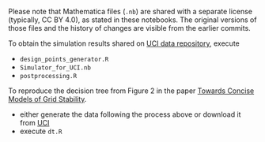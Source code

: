 Please note that Mathematica files (`.nb`) are shared with a separate license (typically, CC BY 4.0), as stated in these notebooks. The original versions of those files and the history of changes are visible from the earlier commits.

To obtain the simulation results shared on [UCI data repository](https://archive.ics.uci.edu/ml/datasets/Electrical+Grid+Stability+Simulated+Data+), execute
- `design_points_generator.R`
- `Simulator_for_UCI.nb`
- `postprocessing.R`

To reproduce the decision tree from Figure 2 in the paper [Towards Concise Models of Grid Stability](https://ieeexplore.ieee.org/abstract/document/8587498).
- either generate the data following the process above or download it from [UCI](https://archive.ics.uci.edu/ml/machine-learning-databases/00471/)
- execute `dt.R`